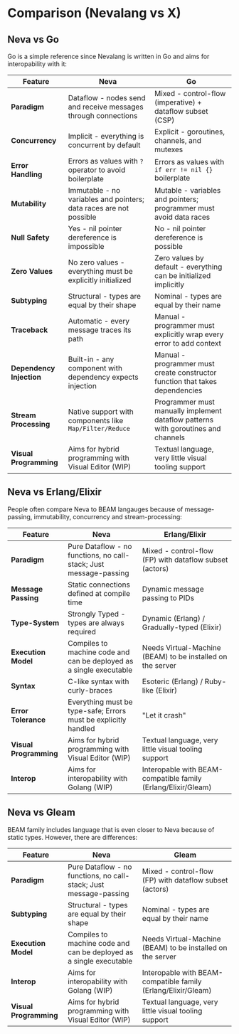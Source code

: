 # Comparison (Nevalang vs X)

## Neva vs Go

Go is a simple reference since Nevalang is written in Go and aims for interopability with it:

| **Feature**              | **Neva**                                                           | **Go**                                                                            |
| ------------------------ | ------------------------------------------------------------------ | --------------------------------------------------------------------------------- |
| **Paradigm**             | Dataflow - nodes send and receive messages through connections     | Mixed - control-flow (imperative) + dataflow subset (CSP)                         |
| **Concurrency**          | Implicit - everything is concurrent by default                     | Explicit - goroutines, channels, and mutexes                                      |
| **Error Handling**       | Errors as values with `?` operator to avoid boilerplate            | Errors as values with `if err != nil {}` boilerplate                              |
| **Mutability**           | Immutable - no variables and pointers; data races are not possible | Mutable - variables and pointers; programmer must avoid data races                |
| **Null Safety**          | Yes - nil pointer dereference is impossible                        | No - nil pointer dereference is possible                                          |
| **Zero Values**          | No zero values - everything must be explicitly initialized         | Zero values by default - everything can be initialized implicitly                 |
| **Subtyping**            | Structural - types are equal by their shape                        | Nominal - types are equal by their name                                           |
| **Traceback**            | Automatic - every message traces its path                          | Manual - programmer must explicitly wrap every error to add context               |
| **Dependency Injection** | Built-in - any component with dependency expects injection         | Manual - programmer must create constructor function that takes dependencies      |
| **Stream Processing**    | Native support with components like `Map/Filter/Reduce`            | Programmer must manually implement dataflow patterns with goroutines and channels |
| **Visual Programming**   | Aims for hybrid programming with Visual Editor (WIP)               | Textual language, very little visual tooling support                              |

## Neva vs Erlang/Elixir

People often compare Neva to BEAM langauges because of message-passing, immutability, concurrency and stream-processing:

| **Feature**              | **Neva**                                                            | **Erlang/Elixir**                                             |
| ------------------------ | ------------------------------------------------------------------  | ------------------------------------------------------------- |
| **Paradigm**             | Pure Dataflow - no functions, no call-stack; Just message-passing   | Mixed - control-flow (FP) with dataflow subset (actors)       |
| **Message Passing**      | Static connections defined at compile time                          | Dynamic message passing to PIDs                               |
| **Type-System**          | Strongly Typed - types are always required                          | Dynamic (Erlang) / Gradually-typed (Elixir)                   |
| **Execution Model**      | Compiles to machine code and can be deployed as a single executable | Needs Virtual-Machine (BEAM) to be installed on the server    |
| **Syntax**               | C-like syntax with curly-braces                                     | Esoteric (Erlang) / Ruby-like (Elixir)                        |
| **Error Tolerance**      | Everything must be type-safe; Errors must be explicitly handled     | "Let it crash"                                                |
| **Visual Programming**   | Aims for hybrid programming with Visual Editor (WIP)                | Textual language, very little visual tooling support          |
| **Interop**              | Aims for interopability with Golang (WIP)                           | Interopable with BEAM-compatible family (Erlang/Elixir/Gleam) |

## Neva vs Gleam

BEAM family includes language that is even closer to Neva because of static types. However, there are differences:

| **Feature**              | **Neva**                                                            | **Gleam**                                                     |
| ------------------------ | ------------------------------------------------------------------  | ------------------------------------------------------------- |
| **Paradigm**             | Pure Dataflow - no functions, no call-stack; Just message-passing   | Mixed - control-flow (FP) with dataflow subset (actors)       |
| **Subtyping**            | Structural - types are equal by their shape                         | Nominal - types are equal by their name                       |
| **Execution Model**      | Compiles to machine code and can be deployed as a single executable | Needs Virtual-Machine (BEAM) to be installed on the server    |
| **Interop**              | Aims for interopability with Golang (WIP)                           | Interopable with BEAM-compatible family (Erlang/Elixir/Gleam) |
| **Visual Programming**   | Aims for hybrid programming with Visual Editor (WIP)                | Textual language, very little visual tooling support          |